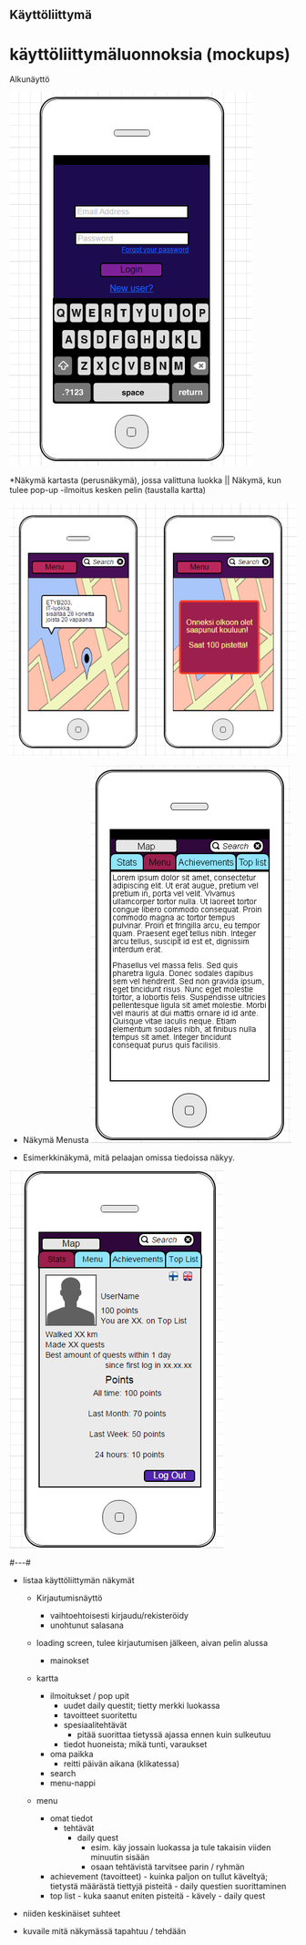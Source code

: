 ## Käyttöliittymä

# käyttöliittymäluonnoksia (mockups)

Alkunäyttö

![Alkunäyttö](alkunäyttö.png)


*Näkymä kartasta (perusnäkymä), jossa valittuna luokka || Näkymä, kun tulee pop-up -ilmoitus kesken pelin (taustalla kartta)

![käyttöliittymäesimerkit](kuvat2.png)


* Näkymä Menusta
 ![käyttöliittymäesimerkki](menu.png) 


* Esimerkkinäkymä, mitä pelaajan omissa tiedoissa näkyy.

 ![Statsit](Stats.png)



#---#


* listaa käyttöliittymän näkymät
   - Kirjautumisnäyttö
       - vaihtoehtoisesti kirjaudu/rekisteröidy
       - unohtunut salasana
   - loading screen, tulee kirjautumisen jälkeen, aivan pelin alussa
       - mainokset
   - kartta
      - ilmoitukset / pop upit
         - uudet daily questit; tietty merkki luokassa
         - tavoitteet suoritettu
         - spesiaalitehtävät 
              - pitää suorittaa tietyssä ajassa ennen kuin sulkeutuu
         - tiedot huoneista; mikä tunti, varaukset
      - oma paikka
          - reitti päivän aikana (klikatessa)
      - search
      - menu-nappi

  - menu
    - omat tiedot 
      - tehtävät
        - daily quest 
            - esim. käy jossain luokassa ja tule takaisin viiden minuutin sisään
            - osaan tehtävistä tarvitsee parin / ryhmän
    - achievement (tavoitteet)
            - kuinka paljon on tullut käveltyä; tietystä määrästä tiettyjä pisteitä
            - daily questien suorittaminen
    - top list
            - kuka saanut eniten pisteitä 
                - kävely
                - daily quest

 
* niiden keskinäiset suhteet


* kuvaile mitä näkymässä tapahtuu / tehdään


